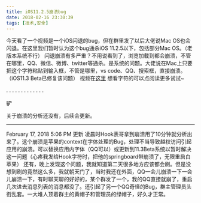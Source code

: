 ```yaml
---
title: iOS11.2.5崩溃bug
date: 2018-02-16 23:30:39
tags: [技术,安全]
---
```

今天看了一个视频是一个iOS闪退的bug，但在群里发了以后大佬说Mac OS也会闪退。在这里我们暂时认为这个bug通杀iOS 11.2.5以下，包括部分Mac OS。（老版本系统不行）
闪退崩溃有多严重？不用说看到了，浏览加载到都会崩溃，不管在哪里，QQ、微信、微博、twitter等通杀。是系统的问题。大佬说在Mac上只要把这个字符粘贴到输入框，不管是哪里，vs code、QQ、搜索框，直接崩溃。
（iOS11.3 Beta已修复该问题）
视频在[这里](https://www.bilibili.com/video/av19679510/)
想看字符的可以点阅读更多试试~
<!--more-->
.
.
.
.
.
.
.
.
.
.
.
.
.

జ్ఞ‌ా

关于崩溃的分析还没有，后续会更新。

_ _ _

February 17, 2018 5:06 PM 更新
凌晨时Hook表哥拿到崩溃用了10分钟就分析出来了。这个崩溃是苹果的context在字体处理的Bug，处理不当导致越权访问引起应用的崩溃。可以替换应用内字体（QQ可以）或更新到11.3Beta系统以暂时解决这一问题（心疼我发给Hook字符时，把他的springboard带崩溃了，无限重启白苹果）
还有，晚上发现这个问题，我就知道第二天很多地方应该都会刷。但是没想到刷的竟然这么多，我就朝天门了，当时我还在外面，QQ一会儿崩溃一下一会儿崩溃一下，有时聊天聊的好好的，某个群发了一个，我的QQ直接就崩了，重启几次进去消息列表的消息都没了。还引起了另一个QQ奇怪的Bug，群主管理员头衔乱套。一大堆人顶着群主的黄帽子和管理员的绿帽子，好久才正常。